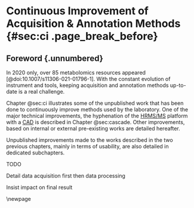 # Continuous Improvement of Acquisition & Annotation Methods {#sec:ci .page_break_before}

## Foreword {.unnumbered}

In 2020 only, over 85 metabolomics resources appeared [@doi:10.1007/s11306-021-01796-1].
With the constant evolution of instrument and tools, keeping acquisition and annotation methods up-to-date is a real challenge.

Chapter @sec:ci illustrates some of the unpublished work that has been done to continuously improve methods used by the laboratory.
One of the major technical improvements, the hyphenation of the [HR](#hr)[MS/MS](#msms) platform with a [CAD](#cad) is described in Chapter @sec:cascade.
Other improvements, based on internal or external pre-existing works are detailed hereafter.

Unpublished improvements made to the works described in the two previous chapters, mainly in terms of usability, are also detailed in dedicated subchapters.

TODO

Detail data acquisition first then
data processing

Insist impact on final result

\newpage